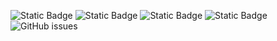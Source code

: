 ![Static Badge](https://img.shields.io/badge/blacklists-60-000000) ![Static Badge](https://img.shields.io/badge/blacklisted-2520431-cc0000) ![Static Badge](https://img.shields.io/badge/whitelisted-2244-00CC00) ![Static Badge](https://img.shields.io/badge/streaming_blacklist-28107-000000) ![GitHub issues](https://img.shields.io/github/issues/fabriziosalmi/blacklists)
